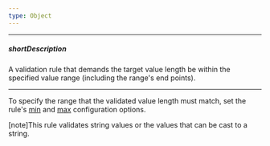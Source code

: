 ```yaml
---
type: Object
---
```

---
##### shortDescription
A validation rule that demands the target value length be within the specified value range (including the range's end points).

---
To specify the range that the validated value length must match, set the rule's [min](/api-reference/10%20UI%20Widgets/dxValidator/8%20Validation%20Rules/StringLengthRule/min.md '/Documentation/ApiReference/UI_Widgets/dxValidator/Validation_Rules/StringLengthRule/#min') and [max](/api-reference/10%20UI%20Widgets/dxValidator/8%20Validation%20Rules/StringLengthRule/max.md '/Documentation/ApiReference/UI_Widgets/dxValidator/Validation_Rules/StringLengthRule/#max') configuration options.

[note]This rule validates string values or the values that can be cast to a string.